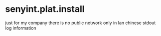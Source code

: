 # senyint.plat.install
just for my company
there is no public network only in lan
chinese stdout log information
